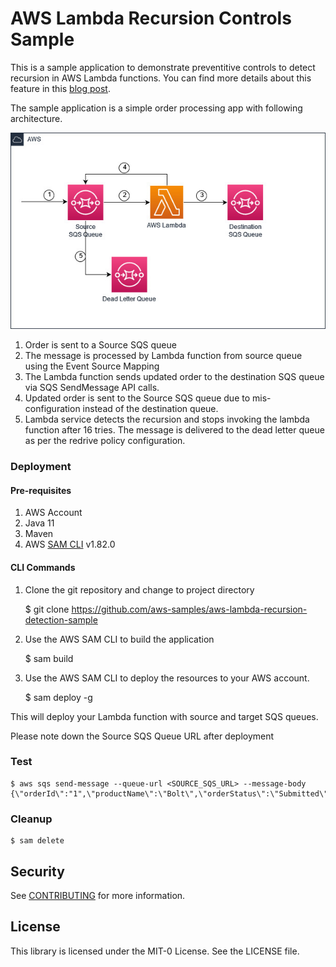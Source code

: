 # AWS Lambda Recursion Controls Sample

This is a sample application to demonstrate preventitive controls to detect recursion in AWS Lambda functions.
You can find more details about this feature in this [blog post]().

The sample application is a simple order processing app with following architecture.

![Sample Application Architecture](images/RecursionBlog.jpg)


1. Order is sent to a Source SQS queue
2. The message is processed by Lambda function from source queue using the Event Source Mapping
3. The Lambda function sends updated order to the destination SQS queue via SQS SendMessage API calls.
4. Updated order is sent to the Source SQS queue due to mis-configuration instead of the destination queue.
5. Lambda service detects the recursion and stops invoking the lambda function after 16 tries. The message is delivered to the dead letter queue as per the redrive policy configuration.

### Deployment

#### Pre-requisites
1. AWS Account
2. Java 11
3. Maven
3. AWS [SAM CLI](https://docs.aws.amazon.com/serverless-application-model/latest/developerguide/install-sam-cli.html) v1.82.0

#### CLI Commands

1.	Clone the git repository and change to project directory

	$ git clone https://github.com/aws-samples/aws-lambda-recursion-detection-sample

2.	Use the AWS SAM CLI to build the application

    $ sam build

3.	Use the AWS SAM CLI to deploy the resources to your AWS account.

    $ sam deploy -g

This will deploy your Lambda function with source and target SQS queues.

Please note down the Source SQS Queue URL after deployment

### Test

	$ aws sqs send-message --queue-url <SOURCE_SQS_URL> --message-body {\"orderId\":"1",\"productName\":\"Bolt\",\"orderStatus\":\"Submitted\"}

### Cleanup
    $ sam delete

## Security

See [CONTRIBUTING](CONTRIBUTING.md#security-issue-notifications) for more information.

## License

This library is licensed under the MIT-0 License. See the LICENSE file.